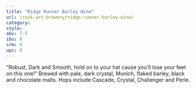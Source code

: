 ```yaml
---
title: "Ridge Runner Barley Wine"
url: /rock-art-brewery/ridge-runner-barley-wine/
category: 
style: 
abv: 7.5
ibu: 0
srm: 0
upc: 0
---
```

“Robust, Dark and Smooth, hold on to your hat cause you’ll lose your feet on this one!” Brewed with pale, dark crystal, Munich, flaked barley, black and chocolate malts. Hops include Cascade, Crystal, Challenger and Perle.
